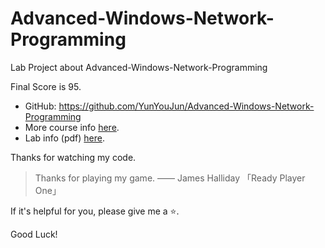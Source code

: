 # Advanced-Windows-Network-Programming

Lab Project about Advanced-Windows-Network-Programming

Final Score is 95.

- GitHub: <https://github.com/YunYouJun/Advanced-Windows-Network-Programming>
- More course info [here](https://www.yuque.com/docs/share/6bd74b45-db62-4263-b5a9-66de0df119e2?#).
- Lab info (pdf) [here](https://www.yuque.com/docs/share/2dea520d-e5c9-4b47-9d21-1a24c7d3a4e4).

Thanks for watching my code.

> Thanks for playing my game. —— James Halliday 「Ready Player One」

If it's helpful for you, please give me a ⭐.

Good Luck!
